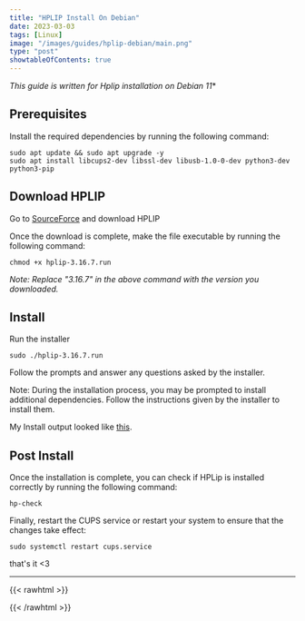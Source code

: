 ```yaml
---
title: "HPLIP Install On Debian"
date: 2023-03-03
tags: [Linux]
image: "/images/guides/hplip-debian/main.png"
type: "post"
showtableOfContents: true
---
```


*This guide is written for Hplip installation on Debian 11**

## Prerequisites
Install the required dependencies by running the following command:
```
sudo apt update && sudo apt upgrade -y 
sudo apt install libcups2-dev libssl-dev libusb-1.0-0-dev python3-dev python3-pip
```

## Download HPLIP
Go to [SourceForce](https://sourceforge.net/projects/hplip/) and download HPLIP

Once the download is complete, make the file executable by running the following command:
```
chmod +x hplip-3.16.7.run
```
*Note: Replace "3.16.7" in the above command with the version you downloaded.*

## Install 
Run the installer
```
sudo ./hplip-3.16.7.run
```

Follow the prompts and answer any questions asked by the installer.

Note: During the installation process, you may be prompted to install additional dependencies. Follow the instructions given by the installer to install them.

My Install output looked like [this](https://github.com/mansoorbarri/website/blob/main/images/guides/hplip-debian/hplip.txt?raw=true).

## Post Install
Once the installation is complete, you can check if HPLip is installed correctly by running the following command:
```
hp-check
```

Finally, restart the CUPS service or restart your system to ensure that the changes take effect:
```
sudo systemctl restart cups.service
```

that's it <3

----

{{< rawhtml >}} 
<script src="https://utteranc.es/client.js"
        repo="mansoorbarri/website"
        issue-term="title"
        theme="github-dark"
        crossorigin="anonymous"
        async>
</script>
{{< /rawhtml >}}